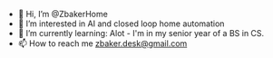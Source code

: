 - 👋 Hi, I’m @ZbakerHome
- 👀 I’m interested in AI and closed loop home automation
- 🌱 I’m currently learning: Alot - I'm in my senior year of a BS in CS.
- 📫 How to reach me zbaker.desk@gmail.com

<!---
ZbakerHome/ZbakerHome is a ✨ special ✨ repository because its `README.md` (this file) appears on your GitHub profile.
You can click the Preview link to take a look at your changes.
--->
